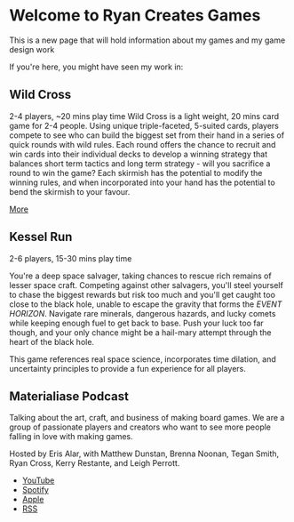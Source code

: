 # Welcome to Ryan Creates Games

This is a new page that will hold information about my games and my game design work

If you're here, you might have seen my work in: 

## Wild Cross
2-4 players, ~20 mins play time
Wild Cross is a light weight, 20 mins card game for 2-4 people. Using unique triple-faceted, 5-suited cards, players compete to see who can build the biggest set from their hand in a series of quick rounds with wild rules. Each round offers the chance to recruit and win cards into their individual decks to develop a winning strategy that balances short term tactics and long term strategy - will you sacrifice a round to win the game? Each skirmish has the potential to modify the winning rules, and when incorporated into your hand has the potential to bend the skirmish to your favour.

[More](https://wild-cross.mypagecloud.com/)

## Kessel Run 
2-6 players, 15-30 mins play time

You're a deep space salvager, taking chances to rescue rich remains of lesser space craft. Competing against other salvagers, you'll steel yourself to chase the biggest rewards but risk too much and you'll get caught too close to the black hole, unable to escape the gravity that forms the *EVENT HORIZON*. Navigate rare minerals, dangerous hazards, and lucky comets while keeping enough fuel to get back to base. Push your luck too far though, and your only chance might be a hail-mary attempt through the heart of the black hole. 

This game references real space science, incorporates time dilation, and uncertainty principles to provide a fun experience for all players. 

## Materialiase Podcast
Talking about the art, craft, and business of making board games. We are a group of passionate players and creators who want to see more people falling in love with making games.

Hosted by Eris Alar, with Matthew Dunstan, Brenna Noonan, Tegan Smith, Ryan Cross, Kerry Restante, and Leigh Perrott.

* [YouTube](https://www.youtube.com/@MaterialisePodcast)
* [Spotify](https://open.spotify.com/show/4cwpzfp8G7BN7A1VImVhsK?si=cbbf3b570a8842a2)
* [Apple](https://podcasts.apple.com/au/podcast/materialise-a-podcast-for-board-game-creators/id1708795334)
* [RSS](https://feeds.libsyn.com/483660/rss)

